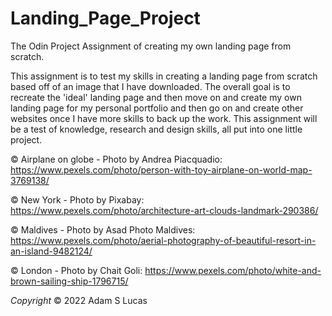 # Landing_Page_Project
The Odin Project Assignment of creating my own landing page from scratch.

This assignment is to test my skills in creating a landing page from scratch based off of an image that I have downloaded. 
The overall goal is to recreate the 'ideal' landing page and then move on and create my own landing page for my personal portfolio and then go on and create other websites once I have more skills to back up the work. 
This assignment will be a test of knowledge, research and design skills, all put into one little project. 


© Airplane on globe - Photo by Andrea Piacquadio: https://www.pexels.com/photo/person-with-toy-airplane-on-world-map-3769138/

© New York - Photo by Pixabay: https://www.pexels.com/photo/architecture-art-clouds-landmark-290386/

© Maldives - Photo by Asad Photo Maldives: https://www.pexels.com/photo/aerial-photography-of-beautiful-resort-in-an-island-9482124/

© London - Photo by Chait Goli: https://www.pexels.com/photo/white-and-brown-sailing-ship-1796715/

<em>Copyright</em> © 2022 Adam S Lucas